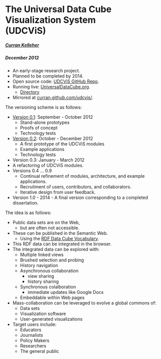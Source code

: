 # The Universal Data Cube <br>Visualization System<br>(UDCViS)
##### [Curran Kelleher](http://universalvisualization.org/?page_id=2)
##### December 2012

 * An early-stage research project.
 * Planned to be completed by 2014.
 * Open source code: [UDCViS GitHub Repo](https://github.com/curran/udcvis).
 * Running live: [UniversalDataCube.org](http://universaldatacube.org).
   * [Directory](http://universaldatacube.org/directory)
 * Mirrored at [curran.github.com/udcvis/](http://curran.github.com/udcvis/).

The versioning scheme is as follows:

 * [Version 0.1](http://curran.github.com/udcvis/0.1/): September - October 2012
   * Stand-alone prototypes
   * Proofs of concept
   * Technology tests
 * [Version 0.2](http://curran.github.com/udcvis/0.2/pages/): October - December 2012
   * A first prototype of the UDCViS modules
   * Example applications
   * Technology tests
 * Version 0.3: January - March 2012
  * A refactoring of UDCViS modules.
 * Versions 0.4 ... 0.9
   * Continual refinement of modules, architecture, and example applications.
   * Recruitment of users, contributors, and collaborators.
   * Iterative design from user feedback.
 * Version 1.0 - 2014 - A final version corresponding to a completed dissertation. 

The idea is as follows:

 * Public data sets are on the Web,
   * but are often not accessible.
 * These can be published in the Semantic Web.
   * Using the [RDF Data Cube Vocabulary](http://www.w3.org/TR/vocab-data-cube/).
 * This RDF data can be integrated in the browser.
 * The integrated data can be explored with:
   * Multiple linked views
   * Brushed selection and probing
   * History navigation
   * Asynchronous collaboration
     * view sharing
     * history sharing
   * Synchronous colalboration
     * immediate updates like Google Docs
   * Embeddable within Web pages
 * Mass-collaboration can be leveraged to evolve a global commons of:
   * Data sets
   * Visualization software
   * User-generated visualizations
 * Target users include:
   * Educators
   * Journalists
   * Policy Makers
   * Researchers
   * The general public


